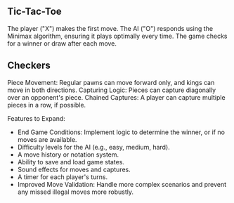 Tic-Tac-Toe
-----------
The player ("X") makes the first move.
The AI ("O") responds using the Minimax algorithm, ensuring it plays optimally every time.
The game checks for a winner or draw after each move.

Checkers
--------
Piece Movement: Regular pawns can move forward only, and kings can move in both directions.
Capturing Logic: Pieces can capture diagonally over an opponent's piece.
Chained Captures: A player can capture multiple pieces in a row, if possible.

Features to Expand:
- End Game Conditions: Implement logic to determine the winner, or if no moves are available.
- Difficulty levels for the AI (e.g., easy, medium, hard).
- A move history or notation system.
- Ability to save and load game states.
- Sound effects for moves and captures.
- A timer for each player's turns.
- Improved Move Validation: Handle more complex scenarios and prevent any missed illegal moves more robustly.

